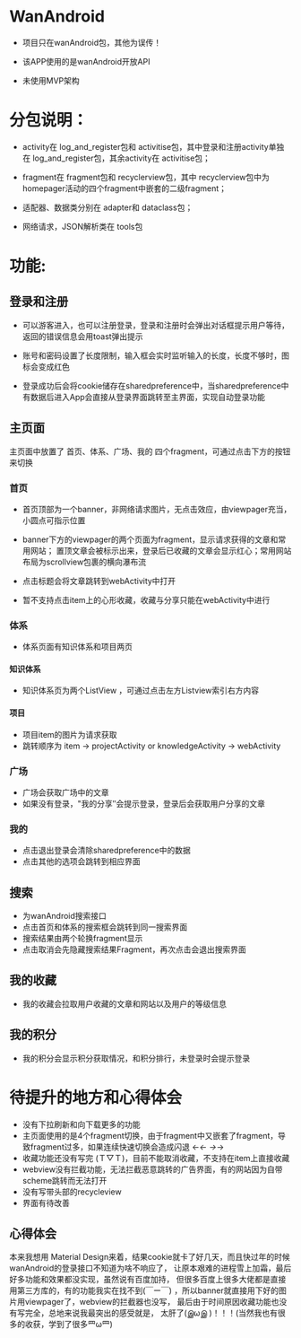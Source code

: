 # WanAndroid
* 项目只在wanAndroid包，其他为误传！

* 该APP使用的是wanAndroid开放API  

* 未使用MVP架构

# 分包说明：
* activity在 log_and_register包和 activitise包，其中登录和注册activity单独在 log_and_register包，其余activity在 activitise包； 

* fragment在 fragment包和 recyclerview包，其中 recyclerview包中为homepager活动的四个fragment中嵌套的二级fragment；  

* 适配器、数据类分别在 adapter和 dataclass包； 

* 网络请求，JSON解析类在 tools包

# 功能:

## 登录和注册

* 可以游客进入，也可以注册登录，登录和注册时会弹出对话框提示用户等待，返回的错误信息会用toast弹出提示

* 账号和密码设置了长度限制，输入框会实时监听输入的长度，长度不够时，图标会变成红色

* 登录成功后会将cookie储存在sharedpreference中，当sharedpreference中有数据后进入App会直接从登录界面跳转至主界面，实现自动登录功能
## 主页面
主页面中放置了 首页、体系、广场、我的 四个fragment，可通过点击下方的按钮来切换
### 首页
* 首页顶部为一个banner，非网络请求图片，无点击效应，由viewpager充当，小圆点可指示位置

* banner下方的viewpager的两个页面为fragment，显示请求获得的文章和常用网站；
置顶文章会被标示出来，登录后已收藏的文章会显示红心；常用网站布局为scrollview包裹的横向瀑布流 

* 点击标题会将文章跳转到webActivity中打开

* 暂不支持点击item上的心形收藏，收藏与分享只能在webActivity中进行
### 体系
* 体系页面有知识体系和项目两页
#### 知识体系 
* 知识体系页为两个ListView ，可通过点击左方Listview索引右方内容
#### 项目 
* 项目item的图片为请求获取  
* 跳转顺序为 item → projectActivity or knowledgeActivity → webActivity
### 广场
* 广场会获取广场中的文章
* 如果没有登录，"我的分享″会提示登录，登录后会获取用户分享的文章
### 我的
* 点击退出登录会清除sharedpreference中的数据
* 点击其他的选项会跳转到相应界面
## 搜索 
* 为wanAndroid搜索接口
* 点击首页和体系的搜索框会跳转到同一搜索界面
* 搜索结果由两个轮换fragment显示 
* 点击取消会先隐藏搜索结果Fragment，再次点击会退出搜索界面
## 我的收藏 
* 我的收藏会拉取用户收藏的文章和网站以及用户的等级信息
## 我的积分 
* 我的积分会显示积分获取情况，和积分排行，未登录时会提示登录 
# 待提升的地方和心得体会
* 没有下拉刷新和向下载更多的功能 
* 主页面使用的是4个fragment切换，由于fragment中又嵌套了fragment，导致fragment过多，如果连续快速切换会造成闪退 ←_← →_→
* 收藏功能还没有写完 (Ｔ▽Ｔ)，目前不能取消收藏，不支持在item上直接收藏
* webview没有拦截功能，无法拦截恶意跳转的广告界面，有的网站因为自带scheme跳转而无法打开
* 没有写带头部的recycleview
* 界面有待改善
## 心得体会
本来我想用 Material Design来着，结果cookie就卡了好几天，而且快过年的时候wanAndroid的登录接口不知道为啥不响应了，
让原本艰难的进程雪上加霜，最后好多功能和效果都没实现，虽然说有百度加持，
但很多百度上很多大佬都是直接用第三方库的，有的功能我实在找不到(￣ー￣)
，所以banner就直接用下好的图片用viewpager了，webview的拦截器也没写，
最后由于时间原因收藏功能也没有写完全，总地来说我最突出的感受就是，
太肝了(இωஇ )！！！(当然我也有很多的收获，学到了很多罒ω罒)








